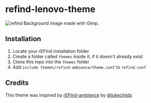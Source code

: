 # refind-lenovo-theme

![refind](https://github.com/oNuRix/refind-lenovo-theme/assets/40405226/20c6be73-0def-4598-a757-97c714060c1a)
Background image made with Gimp.

## Installation  
1. Locate your rEFInd installation folder  
2. Create a folder called `themes` inside it, if it doesn't already exist
3. Clone this repo into the `themes` folder
4. Add `include themes/refind-ambience/theme.conf` to `refind.conf`

## Credits

This theme was inspired by [rEFInd-ambience](https://github.com/lukechilds/refind-ambience) by [@lukechilds](https://github.com/lukechilds)

